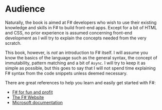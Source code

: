 # Audience

Naturally, the book is aimed at F# developers who wish to use their existing knowledge and skills in F# to build front-end apps. Except for a bit of HTML and CSS, no prior experience is assumed concerning front-end development as I will try to explain the concepts needed from the very scratch.

This book, however, is *not* an introduction to F# itself. I will assume you know the basics of the language such as the general syntax, the concept of immutability, pattern matching and a bit of `Async`. I will try to keep it as simple as possible, but this goes to say that I will not spend time explaining F# syntax from the code snippets unless deemed necessary.

There are great references to help you learn and easily get started with F#:
 - [F# for fun and profit][fun-and-profit]
 - [The F# Website][fsharp-website]
 - [Microsoft documentation][msdocs]

[fun-and-profit]:https://fsharpforfunandprofit.com/
[fsharp-website]:https://fsharp.org/learn.html
[msdocs]:https://docs.microsoft.com/en-us/dotnet/fsharp/